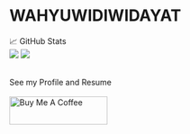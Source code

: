 # WAHYUWIDIWIDAYAT
📈 GitHub Stats
<br/>
<img src="https://github-readme-stats.vercel.app/api?username=wahyuwidiwidayat&count_private=true&theme=vue-dark">
<img src="https://github-readme-stats.vercel.app/api/top-langs/?username=wahyuwidiwidayat&theme=vue-dark">
<br/>

<br/>
See my Profile and Resume
<br/><br/>
<a href="https://wahyuwidiwidayat.github.io/WAHYUWIDIWIDAYAT/" target="_blank"><img src="https://storage.googleapis.com/futurego-29b1b.appspot.com/toppng.com-blue-click-here-button-click-here-button-1990x841.png" alt="Buy Me A Coffee" height="50" width="174"></a>
